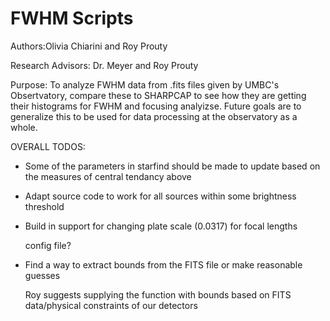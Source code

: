 # FWHM Scripts

Authors:Olivia Chiarini and Roy Prouty
  
  
Research Advisors: Dr. Meyer and Roy Prouty

  
Purpose: To analyze FWHM data from .fits files given by UMBC's Obsertvatory, compare these to SHARPCAP to see how they are getting their histograms for FWHM and focusing analyizse. Future goals are to generalize this to be used for data processing at the observatory as a whole.
  

OVERALL TODOS:

- Some of the parameters in starfind should be made to update based on the measures of central tendancy above

- Adapt source code to work for all sources within some brightness threshold

- Build in support for changing plate scale (0.0317) for focal lengths

    config file?

- Find a way to extract bounds from the FITS file or make reasonable guesses

    Roy suggests supplying the function with bounds based on FITS data/physical constraints of our detectors